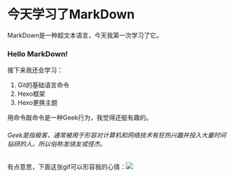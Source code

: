 # 今天学习了MarkDown
MarkDown是一种超文本语言，今天我第一次学习了它。
### Hello MarkDown!
接下来我还会学习：
1. Git的基础语言命令
2. Hexo框架
3. Hexo更换主题

用命令敲命令是一种Geek行为，我觉得还挺有趣的。
###### Geek是指极客，通常被用于形容对计算机和网络技术有狂热兴趣并投入大量时间钻研的人。所以俗称发烧友或怪杰。
有点意思，下面这张gif可以形容我的心情：![](https://qgt-style.oss-cn-hangzhou.aliyuncs.com/newcoursep4/g1/g1-2-2/tenor.gif)
